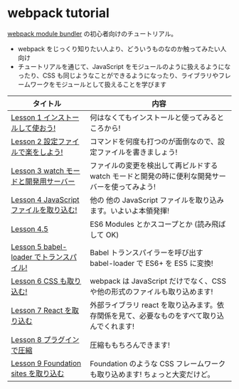 # webpack tutorial
[webpack module bundler](https://webpack.github.io/) の初心者向けのチュートリアル。

* webpack をじっくり知りたい人より、どういうものなのか触ってみたい人向け
* チュートリアルを通じて、JavaScript をモジュールのように扱えるようになったり、CSS も同じようなことができるようになったり、ライブラリやフレームワークをモジュールとして扱えることを学びます

| タイトル | 内容
| ---- | ----
| [Lesson 1 インストールして使おう!](./lesson1) | 何はなくてもインストールと使ってみるところから!
| [Lesson 2 設定ファイルで楽をしよう!](./lesson2) | コマンドを何度も打つのが面倒なので、設定ファイルを書きましょう!
| [Lesson 3 watch モードと開発用サーバー](./lesson3) | ファイルの変更を検出して再ビルドする watch モードと開発の時に便利な開発サーバーを使ってみよう!
| [Lesson 4 JavaScript ファイルを取り込む!](./lesson4) | 他の 他の JavaScript ファイルを取り込みます。いよいよ本領発揮!
| [Lesson 4.5](./lesson4.5) | ES6 Modules とかスコープとか (読み飛ばして OK)
| [Lesson 5 babel-loader でトランスパイル!](./lesson5) | Babel トランスパイラーを呼び出す babel-loader で ES6+ を ES5 に変換! 
| [Lesson 6 CSS も取り込む!](./lesson6) | webpack は JavaScript だけでなく、CSS や他の形式のファイルも取り込めます!
| [Lesson 7 React を取り込む](./lesson7) | 外部ライブラリ react を取り込みます。依存関係を見て、必要なものをすべて取り込んでくれます!
| [Lesson 8 プラグインで圧縮](./lesson8) | 圧縮ももちろんできます!
| [Lesson 9 Foundation sites を取り込む](./lesson9) | Foundation のような CSS フレームワークも取り込めます! ちょっと大変だけど。
